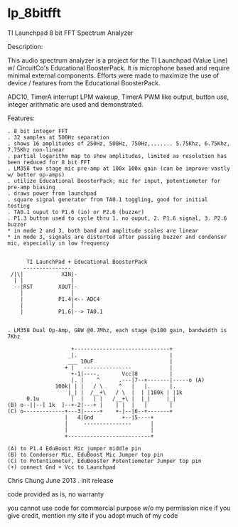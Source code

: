 lp_8bitfft
==========

TI Launchpad 8 bit FFT Spectrum Analyzer

Description:

This audio spectrum analyzer is a project for the TI Launchpad (Value Line) w/
CircuitCo's Educational BoosterPack. It is microphone based and require minimal
external components. Efforts were made to maximize the use of device / features from
the Educational BoosterPack.

ADC10, TimerA interrupt LPM wakeup, TimerA PWM like output, button use, integer arithmatic
are used and demonstrated.

Features:
 
	. 8 bit integer FFT
	. 32 samples at 500Hz separation
	. shows 16 amplitudes of 250Hz, 500Hz, 750Hz,....... 5.75Khz, 6.75Khz, 7.75Khz non-linear
	. partial logarithm map to show amplitudes, limited as resolution has been reduced for 8 bit FFT
	. LM358 two stage mic pre-amp at 100x 100x gain (can be improve vastly w/ better op-amps)
	. utilize Educational BoosterPack; mic for input, potentiometer for pre-amp biasing
	. draws power from launchpad
	. square signal generator from TA0.1 toggling, good for initial testing
	. TA0.1 ouput to P1.6 (io) or P2.6 (buzzer)
	. P1.3 button used to cycle thru 1. no ouput, 2. P1.6 signal, 3. P2.6 buzzer
	* in mode 2 and 3, both band and amplitude scales are linear
	* in mode 3, signals are distorted after passing buzzer and condensor mic, especially in low frequency


          TI LaunchPad + Educational BoosterPack
         ---------------
     /|\|            XIN|-
      | |               |
      --|RST        XOUT|-
        |               |
        |           P1.4|<-- ADC4
        |               |
        |           P1.6|--> TA0.1


	. LM358 Dual Op-Amp, GBW @0.7Mhz, each stage @x100 gain, bandwidth is 7Khz

                        +------------------------------+
                       _|.                             |
                       ___ 10uF                        |
                      + |   ---------------            |
                        +-1|----.       Vcc|8          |
                        |. |    ^      .---|7--+-------|-----o (A)
                   100k| | |   / \     ^   |   |.      |.
                       |_| |  /__+\   / \  |  | |100k | |1k
          0.1u          |  |   | |   /__+\ |  |_|     |_|
    (B) o--||--[ 1k  ]--+-2|---+ |    | |  |   |       |
    (C) o-------------+---3|-----+    +-|--|6--+-------+
                      |   4|Gnd         +--|5----+
                      |     ---------------      |
                      |                          |
                      +--------------------------+

    (A) to P1.4 EduBoost Mic jumper middle pin
    (B) to Condenser Mic, EduBoost Mic Jumper top pin 
    (C) to Potentiometer, EduBooster Potentiometer Jumper top pin
    (+) connect Gnd + Vcc to Launchpad
 

 Chris Chung June 2013
 . init release

 code provided as is, no warranty

 you cannot use code for commercial purpose w/o my permission
 nice if you give credit, mention my site if you adopt much of my code


